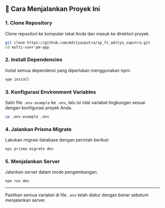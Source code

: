 ## 🚀 Cara Menjalankan Proyek Ini

### 1. Clone Repository

Clone repositori ke komputer lokal Anda dan masuk ke direktori proyek.

```bash
git clone https://github.com/Adityasputra/sp_fs_aditya_saputra.git
cd multi-user-pm-app
```

### 2. Install Dependencies

Instal semua dependensi yang diperlukan menggunakan npm.

```bash
npm install
```

### 3. Konfigurasi Environment Variables

Salin file `.env.example` ke `.env`, lalu isi nilai variabel lingkungan sesuai dengan konfigurasi proyek Anda.

```bash
cp .env.example .env
```

### 4. Jalankan Prisma Migrate

Lakukan migrasi database dengan perintah berikut:

```bash
npx prisma migrate dev
```

### 5. Menjalankan Server

Jalankan server dalam mode pengembangan.

```bash
npm run dev
```

---

Pastikan semua variabel di file `.env` telah diatur dengan benar sebelum menjalankan server.
